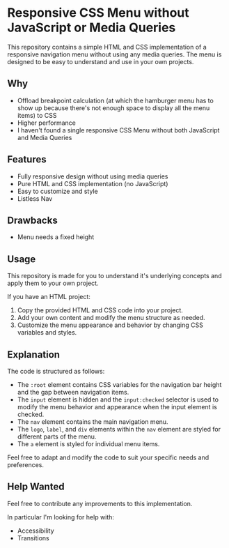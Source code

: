 # Responsive CSS Menu without JavaScript or Media Queries

This repository contains a simple HTML and CSS implementation of a responsive navigation menu without using any media queries. The menu is designed to be easy to understand and use in your own projects.

## Why

- Offload breakpoint calculation (at which the hamburger menu has to show up because there's not enough space to display all the menu items) to CSS
- Higher performance
- I haven't found a single responsive CSS Menu without both JavaScript and Media Queries

## Features

- Fully responsive design without using media queries
- Pure HTML and CSS implementation (no JavaScript)
- Easy to customize and style
- Listless Nav

## Drawbacks

- Menu needs a fixed height

## Usage

This repository is made for you to understand it's underlying concepts and apply them to your own project.

If you have an HTML project:

1. Copy the provided HTML and CSS code into your project.
2. Add your own content and modify the menu structure as needed.
3. Customize the menu appearance and behavior by changing CSS variables and styles.

## Explanation

The code is structured as follows:

- The `:root` element contains CSS variables for the navigation bar height and the gap between navigation items.
- The `input` element is hidden and the `input:checked` selector is used to modify the menu behavior and appearance when the input element is checked.
- The `nav` element contains the main navigation menu.
- The `logo`, `label`, and `div` elements within the `nav` element are styled for different parts of the menu.
- The `a` element is styled for individual menu items.

Feel free to adapt and modify the code to suit your specific needs and preferences.

## Help Wanted

Feel free to contribute any improvements to this implementation.

In particular I'm looking for help with:

- Accessibility
- Transitions
